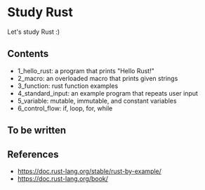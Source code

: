 # Study Rust

Let's study Rust :)

## Contents
- 1_hello_rust: a program that prints "Hello Rust!"
- 2_macro: an overloaded macro that prints given strings
- 3_function: rust function examples
- 4_standard_input: an example program that repeats user input
- 5_variable: mutable, immutable, and constant variables
- 6_control_flow: if, loop, for, while

## To be written

## References
- https://doc.rust-lang.org/stable/rust-by-example/
- https://doc.rust-lang.org/book/
